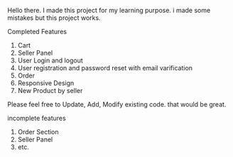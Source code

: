 Hello there. I made this project for my learning purpose. i made some mistakes but this project works.

Completed Features
  1. Cart
  2. Seller Panel
  3. User Login and logout
  4. User registration and password reset with email varification
  5. Order
  6. Responsive Design
  7. New Product by seller

Please feel free to Update, Add, Modify existing code. that would be great.

incomplete features
  1. Order Section
  2. Seller Panel
  3. etc. 
